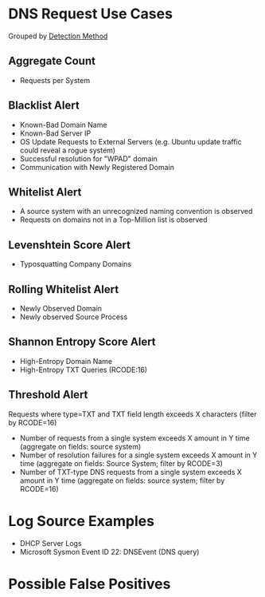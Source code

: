 # DNS Request Use Cases

Grouped by [Detection Method](/Detection-Methods.md)


## Aggregate Count
- Requests per System


## Blacklist Alert
- Known-Bad Domain Name
- Known-Bad Server IP
- OS Update Requests to External Servers (e.g. Ubuntu update traffic could reveal a rogue system)
- Successful resolution for "WPAD" domain
- Communication with Newly Registered Domain


## Whitelist Alert
- A source system with an unrecognized naming convention is observed
- Requests on domains not in a Top-Million list is observed


## Levenshtein Score Alert
- Typosquatting Company Domains


## Rolling Whitelist Alert
- Newly Observed Domain
- Newly observed Source Process


## Shannon Entropy Score Alert
- High-Entropy Domain Name
- High-Entropy TXT Queries (RCODE:16)


## Threshold Alert
Requests where type=TXT and TXT field length exceeds X characters (filter by RCODE=16)
- Number of requests from a single system exceeds X amount in Y time (aggregate on fields: source system)
- Number of resolution failures for a single system exceeds X amount in Y time (aggregate on fields: Source System; filter by RCODE=3)
- Number of TXT-type DNS requests from a single system exceeds X amount in Y time (aggregate on fields: source system; filter by RCODE=16)


# Log Source Examples
- DHCP Server Logs
- Microsoft Sysmon Event ID 22: DNSEvent (DNS query)


# Possible False Positives
